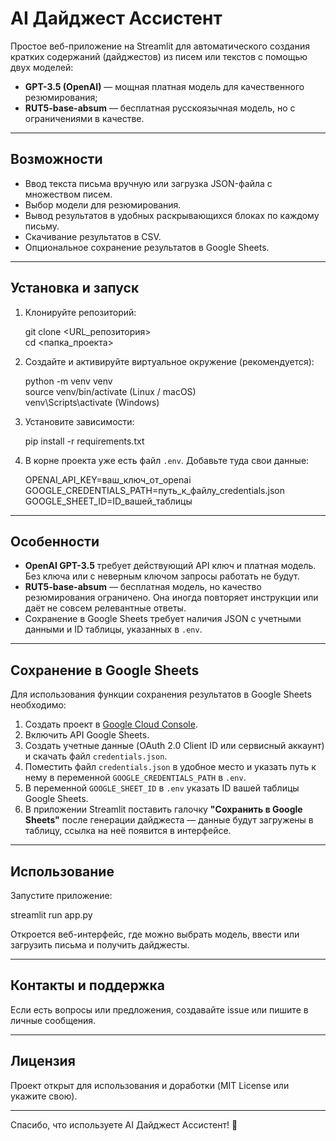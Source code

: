 # AI Дайджест Ассистент

Простое веб-приложение на Streamlit для автоматического создания кратких содержаний (дайджестов) из писем или текстов с помощью двух моделей:

- **GPT-3.5 (OpenAI)** — мощная платная модель для качественного резюмирования;
- **RUT5-base-absum** — бесплатная русскоязычная модель, но с ограничениями в качестве.

---

## Возможности

- Ввод текста письма вручную или загрузка JSON-файла с множеством писем.
- Выбор модели для резюмирования.
- Вывод результатов в удобных раскрывающихся блоках по каждому письму.
- Скачивание результатов в CSV.
- Опциональное сохранение результатов в Google Sheets.

---

## Установка и запуск

1. Клонируйте репозиторий:
   
   git clone <URL_репозитория>  
   cd <папка_проекта>

2. Создайте и активируйте виртуальное окружение (рекомендуется):

   python -m venv venv  
   source venv/bin/activate  (Linux / macOS)  
   venv\Scripts\activate     (Windows)

3. Установите зависимости:

   pip install -r requirements.txt
   
5. В корне проекта уже есть файл `.env`. Добавьте туда свои данные:

   OPENAI_API_KEY=ваш_ключ_от_openai  
   GOOGLE_CREDENTIALS_PATH=путь_к_файлу_credentials.json  
   GOOGLE_SHEET_ID=ID_вашей_таблицы

---

## Особенности

- **OpenAI GPT-3.5** требует действующий API ключ и платная модель. Без ключа или с неверным ключом запросы работать не будут.  
- **RUT5-base-absum** — бесплатная модель, но качество резюмирования ограничено. Она иногда повторяет инструкции или даёт не совсем релевантные ответы.  
- Сохранение в Google Sheets требует наличия JSON с учетными данными и ID таблицы, указанных в `.env`.

---

## Сохранение в Google Sheets

Для использования функции сохранения результатов в Google Sheets необходимо:

1. Создать проект в [Google Cloud Console](https://console.cloud.google.com/).  
2. Включить API Google Sheets.  
3. Создать учетные данные (OAuth 2.0 Client ID или сервисный аккаунт) и скачать файл `credentials.json`.  
4. Поместить файл `credentials.json` в удобное место и указать путь к нему в переменной `GOOGLE_CREDENTIALS_PATH` в `.env`.  
5. В переменной `GOOGLE_SHEET_ID` в `.env` указать ID вашей таблицы Google Sheets.  
6. В приложении Streamlit поставить галочку **"Сохранить в Google Sheets"** после генерации дайджеста — данные будут загружены в таблицу, ссылка на неё появится в интерфейсе.

---

## Использование

Запустите приложение:

streamlit run app.py

Откроется веб-интерфейс, где можно выбрать модель, ввести или загрузить письма и получить дайджесты.

---

## Контакты и поддержка

Если есть вопросы или предложения, создавайте issue или пишите в личные сообщения.

---

## Лицензия

Проект открыт для использования и доработки (MIT License или укажите свою).

---

Спасибо, что используете AI Дайджест Ассистент! 🎉
